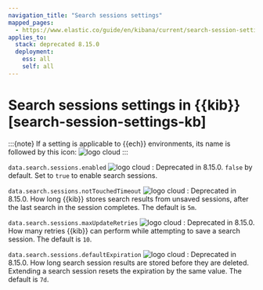 ```yaml
---
navigation_title: "Search sessions settings"
mapped_pages:
  - https://www.elastic.co/guide/en/kibana/current/search-session-settings-kb.html
applies_to:
  stack: deprecated 8.15.0
  deployment:
    ess: all
    self: all
---
```


# Search sessions settings in {{kib}} [search-session-settings-kb]

:::{note}
If a setting is applicable to {{ech}} environments, its name is followed by this icon: ![logo cloud](https://doc-icons.s3.us-east-2.amazonaws.com/logo_cloud.svg "Supported on Elastic Cloud Hosted")
:::

`data.search.sessions.enabled` ![logo cloud](https://doc-icons.s3.us-east-2.amazonaws.com/logo_cloud.svg "Supported on {{ech}}")
:   Deprecated in 8.15.0. `false` by default. Set to `true` to enable search sessions.

`data.search.sessions.notTouchedTimeout` ![logo cloud](https://doc-icons.s3.us-east-2.amazonaws.com/logo_cloud.svg "Supported on {{ech}}")
:   Deprecated in 8.15.0. How long {{kib}} stores search results from unsaved sessions, after the last search in the session completes. The default is `5m`.

`data.search.sessions.maxUpdateRetries` ![logo cloud](https://doc-icons.s3.us-east-2.amazonaws.com/logo_cloud.svg "Supported on {{ech}}")
:   Deprecated in 8.15.0. How many retries {{kib}} can perform while attempting to save a search session. The default is `10`.

`data.search.sessions.defaultExpiration` ![logo cloud](https://doc-icons.s3.us-east-2.amazonaws.com/logo_cloud.svg "Supported on {{ech}}")
:   Deprecated in 8.15.0. How long search session results are stored before they are deleted. Extending a search session resets the expiration by the same value. The default is `7d`.

